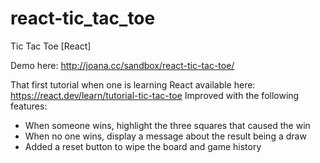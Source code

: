 # react-tic_tac_toe
 Tic Tac Toe [React]
 
 Demo here: http://joana.cc/sandbox/react-tic-tac-toe/
 
 That first tutorial when one is learning React available here: https://react.dev/learn/tutorial-tic-tac-toe
 Improved with the following features:
 - When someone wins, highlight the three squares that caused the win
 - When no one wins, display a message about the result being a draw
 - Added a reset button to wipe the board and game history



